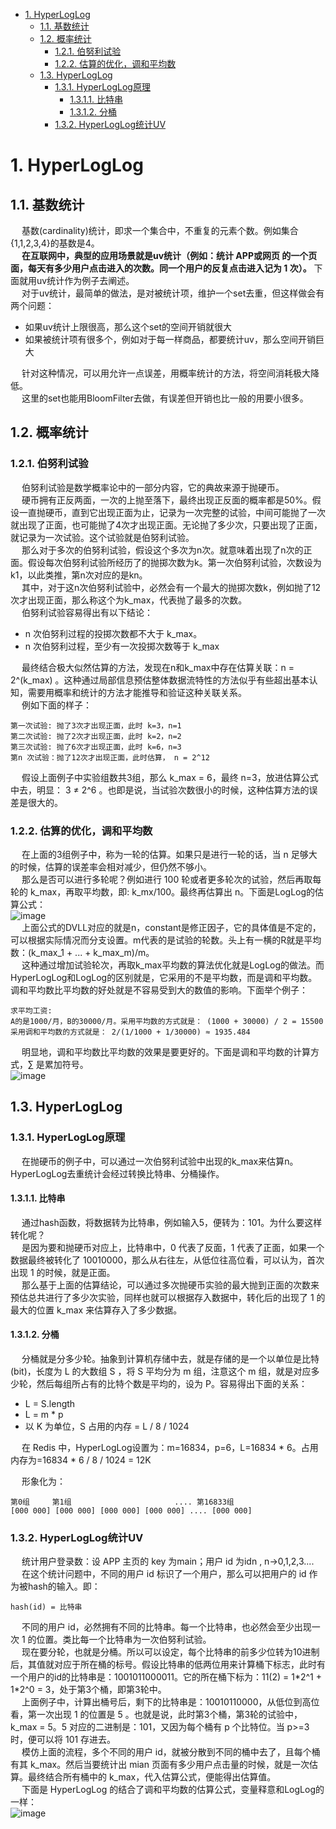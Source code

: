 
<!-- TOC -->

- [1. HyperLogLog](#1-hyperloglog)
    - [1.1. 基数统计](#11-基数统计)
    - [1.2. 概率统计](#12-概率统计)
        - [1.2.1. 伯努利试验](#121-伯努利试验)
        - [1.2.2. 估算的优化，调和平均数](#122-估算的优化调和平均数)
    - [1.3. HyperLogLog](#13-hyperloglog)
        - [1.3.1. HyperLogLog原理](#131-hyperloglog原理)
            - [1.3.1.1. 比特串](#1311-比特串)
            - [1.3.1.2. 分桶](#1312-分桶)
        - [1.3.2. HyperLogLog统计UV](#132-hyperloglog统计uv)

<!-- /TOC -->

# 1. HyperLogLog  

<!-- 
https://www.cnblogs.com/linguanh/p/10460421.html
https://www.jianshu.com/p/4748af30d194
https://www.jianshu.com/p/b517e976d953
-->

## 1.1. 基数统计  
&emsp; 基数(cardinality)统计，即求一个集合中，不重复的元素个数。例如集合{1,1,2,3,4}的基数是4。  
&emsp; **在互联网中，典型的应用场景就是uv统计（例如：统计 APP或网页 的一个页面，每天有多少用户点击进入的次数。同一个用户的反复点击进入记为 1 次）。** 下面就用uv统计作为例子去阐述。  
&emsp; 对于uv统计，最简单的做法，是对被统计项，维护一个set去重，但这样做会有两个问题：  

* 如果uv统计上限很高，那么这个set的空间开销就很大
* 如果被统计项有很多个，例如对于每一样商品，都要统计uv，那么空间开销巨大

&emsp; 针对这种情况，可以用允许一点误差，用概率统计的方法，将空间消耗极大降低。  
&emsp; 这里的set也能用BloomFilter去做，有误差但开销也比一般的用要小很多。

## 1.2. 概率统计
### 1.2.1. 伯努利试验  
&emsp; 伯努利试验是数学概率论中的一部分内容，它的典故来源于抛硬币。  
&emsp; 硬币拥有正反两面，一次的上抛至落下，最终出现正反面的概率都是50%。假设一直抛硬币，直到它出现正面为止，记录为一次完整的试验，中间可能抛了一次就出现了正面，也可能抛了4次才出现正面。无论抛了多少次，只要出现了正面，就记录为一次试验。这个试验就是伯努利试验。  
&emsp; 那么对于多次的伯努利试验，假设这个多次为n次。就意味着出现了n次的正面。假设每次伯努利试验所经历了的抛掷次数为k。第一次伯努利试验，次数设为k1，以此类推，第n次对应的是kn。  
&emsp; 其中，对于这n次伯努利试验中，必然会有一个最大的抛掷次数k，例如抛了12次才出现正面，那么称这个为k_max，代表抛了最多的次数。  
&emsp; 伯努利试验容易得出有以下结论：  

* n 次伯努利过程的投掷次数都不大于 k_max。
* n 次伯努利过程，至少有一次投掷次数等于 k_max

&emsp; 最终结合极大似然估算的方法，发现在n和k_max中存在估算关联：n = 2^(k_max) 。这种通过局部信息预估整体数据流特性的方法似乎有些超出基本认知，需要用概率和统计的方法才能推导和验证这种关联关系。  
&emsp; 例如下面的样子：  

    第一次试验: 抛了3次才出现正面，此时 k=3，n=1
    第二次试验: 抛了2次才出现正面，此时 k=2，n=2
    第三次试验: 抛了6次才出现正面，此时 k=6，n=3
    第n 次试验：抛了12次才出现正面，此时估算， n = 2^12  

&emsp; 假设上面例子中实验组数共3组，那么 k_max = 6，最终 n=3，放进估算公式中去，明显： 3 ≠ 2^6 。也即是说，当试验次数很小的时候，这种估算方法的误差是很大的。  

### 1.2.2. 估算的优化，调和平均数
&emsp; 在上面的3组例子中，称为一轮的估算。如果只是进行一轮的话，当 n 足够大的时候，估算的误差率会相对减少，但仍然不够小。  
&emsp; 那么是否可以进行多轮呢？例如进行 100 轮或者更多轮次的试验，然后再取每轮的 k_max，再取平均数，即: k_mx/100。最终再估算出 n。下面是LogLog的估算公式：  
![image](http://www.wt1814.com/static/view/algorithm/function-36.png)  
&emsp; 上面公式的DVLL对应的就是n，constant是修正因子，它的具体值是不定的，可以根据实际情况而分支设置。m代表的是试验的轮数。头上有一横的R就是平均数：(k_max_1 + ... + k_max_m)/m。  
&emsp; 这种通过增加试验轮次，再取k_max平均数的算法优化就是LogLog的做法。而 HyperLogLog和LogLog的区别就是，它采用的不是平均数，而是调和平均数。调和平均数比平均数的好处就是不容易受到大的数值的影响。下面举个例子：  

    求平均工资:
    A的是1000/月，B的30000/月。采用平均数的方式就是： (1000 + 30000) / 2 = 15500
    采用调和平均数的方式就是： 2/(1/1000 + 1/30000) ≈ 1935.484

&emsp; 明显地，调和平均数比平均数的效果是要更好的。下面是调和平均数的计算方式，∑ 是累加符号。  
![image](http://www.wt1814.com/static/view/algorithm/function-37.png)  

## 1.3. HyperLogLog
### 1.3.1. HyperLogLog原理
&emsp; 在抛硬币的例子中，可以通过一次伯努利试验中出现的k_max来估算n。HyperLogLog去重统计会经过转换比特串、分桶操作。  

#### 1.3.1.1. 比特串
&emsp; 通过hash函数，将数据转为比特串，例如输入5，便转为：101。为什么要这样转化呢？  
&emsp; 是因为要和抛硬币对应上，比特串中，0 代表了反面，1 代表了正面，如果一个数据最终被转化了 10010000，那么从右往左，从低位往高位看，可以认为，首次出现 1 的时候，就是正面。  
&emsp; 那么基于上面的估算结论，可以通过多次抛硬币实验的最大抛到正面的次数来预估总共进行了多少次实验，同样也就可以根据存入数据中，转化后的出现了 1 的最大的位置 k_max 来估算存入了多少数据。  

#### 1.3.1.2. 分桶
&emsp; 分桶就是分多少轮。抽象到计算机存储中去，就是存储的是一个以单位是比特(bit)，长度为 L 的大数组 S ，将 S 平均分为 m 组，注意这个 m 组，就是对应多少轮，然后每组所占有的比特个数是平均的，设为 P。容易得出下面的关系：  

* L = S.length
* L = m * p
* 以 K 为单位，S 占用的内存 = L / 8 / 1024

&emsp; 在 Redis 中，HyperLogLog设置为：m=16834，p=6，L=16834 * 6。占用内存为=16834 * 6 / 8 / 1024 = 12K  

&emsp; 形象化为：  

    第0组     第1组                       .... 第16833组
    [000 000] [000 000] [000 000] [000 000] .... [000 000]

### 1.3.2. HyperLogLog统计UV
&emsp; 统计用户登录数：设 APP 主页的 key 为main；用户 id 为idn , n->0,1,2,3....  
&emsp; 在这个统计问题中，不同的用户 id 标识了一个用户，那么可以把用户的 id 作为被hash的输入。即：  

    hash(id) = 比特串

&emsp; 不同的用户 id，必然拥有不同的比特串。每一个比特串，也必然会至少出现一次 1 的位置。类比每一个比特串为一次伯努利试验。  
&emsp; 现在要分轮，也就是分桶。所以可以设定，每个比特串的前多少位转为10进制后，其值就对应于所在桶的标号。假设比特串的低两位用来计算桶下标志，此时有一个用户的id的比特串是：1001011000011。它的所在桶下标为：11(2) = 1\*2\^1 + 1*2^0 = 3，处于第3个桶，即第3轮中。  
&emsp; 上面例子中，计算出桶号后，剩下的比特串是：10010110000，从低位到高位看，第一次出现 1 的位置是 5 。也就是说，此时第3个桶，第3轮的试验中，k_max = 5。5 对应的二进制是：101，又因为每个桶有 p 个比特位。当 p>=3 时，便可以将 101 存进去。  
&emsp; 模仿上面的流程，多个不同的用户 id，就被分散到不同的桶中去了，且每个桶有其 k_max。然后当要统计出 mian 页面有多少用户点击量的时候，就是一次估算。最终结合所有桶中的 k_max，代入估算公式，便能得出估算值。  
&emsp; 下面是 HyperLogLog 的结合了调和平均数的估算公式，变量释意和LogLog的一样：  
![image](http://www.wt1814.com/static/view/algorithm/function-38.png)  

